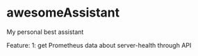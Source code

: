 # awesomeAssistant
My personal best assistant

Feature:
1: get Prometheus data about server-health through API
